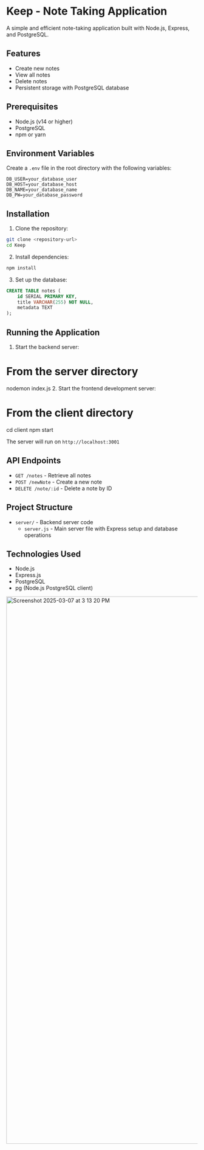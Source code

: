 # Keep - Note Taking Application

A simple and efficient note-taking application built with Node.js, Express, and PostgreSQL.

## Features

- Create new notes
- View all notes
- Delete notes
- Persistent storage with PostgreSQL database

## Prerequisites

- Node.js (v14 or higher)
- PostgreSQL
- npm or yarn

## Environment Variables

Create a `.env` file in the root directory with the following variables:

```env
DB_USER=your_database_user
DB_HOST=your_database_host
DB_NAME=your_database_name
DB_PW=your_database_password
```

## Installation

1. Clone the repository:
```bash
git clone <repository-url>
cd Keep
```

2. Install dependencies:
```bash
npm install
```

3. Set up the database:
```sql
CREATE TABLE notes (
    id SERIAL PRIMARY KEY,
    title VARCHAR(255) NOT NULL,
    metadata TEXT
);
```

## Running the Application

1. Start the backend server:
# From the server directory
nodemon index.js
2. Start the frontend development server:
# From the client directory
cd client
npm start

The server will run on `http://localhost:3001`

## API Endpoints

- `GET /notes` - Retrieve all notes
- `POST /newNote` - Create a new note
- `DELETE /note/:id` - Delete a note by ID

## Project Structure

- `server/` - Backend server code
  - `server.js` - Main server file with Express setup and database operations

## Technologies Used

- Node.js
- Express.js
- PostgreSQL
- pg (Node.js PostgreSQL client)


<img width="1440" alt="Screenshot 2025-03-07 at 3 13 20 PM" src="https://github.com/user-attachments/assets/8519826b-72fd-4eea-896b-8a377d79c71d" />
